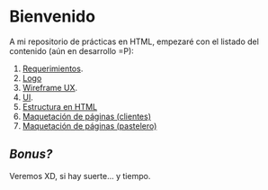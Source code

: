 # Bienvenido

A mi repositorio de prácticas en HTML, empezaré con el listado del contenido (aún en desarrollo =P):

1. [Requerimientos](requerimientos.md "Ver requerimientos").
2. [Logo](/HTML/logo.md)
3. [Wireframe UX]().
4. [UI]().
5. [Estructura en HTML]()
6. [Maquetación de páginas (clientes)]()
7. [Maquetación de páginas (pastelero)]()

## ***Bonus?*** 
Veremos XD, si hay suerte... y tiempo.




